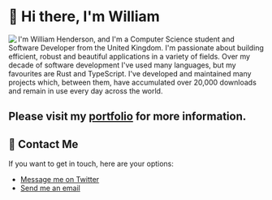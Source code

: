 # 👋 Hi there, I'm William
<img align="left" src="https://github-readme-stats.vercel.app/api?username=w-henderson&title_color=e08374">
I'm William Henderson, and I'm a Computer Science student and Software Developer from the United Kingdom. I'm passionate about building efficient, robust and beautiful applications in a variety of fields. Over my decade of software development I've used many languages, but my favourites are Rust and TypeScript. I've developed and maintained many projects which, between them, have accumulated over 20,000 downloads and remain in use every day across the world.

## Please visit my [portfolio](https://whenderson.dev) for more information.

## 💬 Contact Me
If you want to get in touch, here are your options:
- [Message me on Twitter](https://twitter.com/hxswell)
- [Send me an email](mailto:hello@whenderson.dev)
